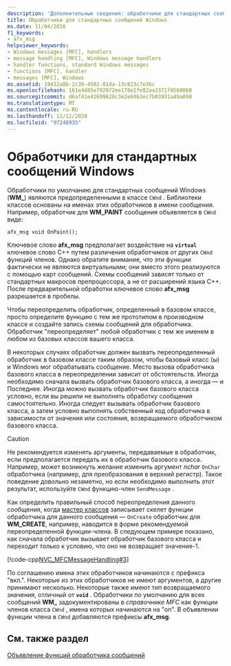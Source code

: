 ```yaml
---
description: 'Дополнительные сведения: обработчики для стандартных сообщений Windows'
title: Обработчики для стандартных сообщений Windows
ms.date: 11/04/2016
f1_keywords:
- afx_msg
helpviewer_keywords:
- Windows messages [MFC], handlers
- message handling [MFC], Windows message handlers
- handler functions, standard Windows messages
- functions [MFC], handler
- messages [MFC], Windows
ms.assetid: 19412a8b-2c38-4502-81da-13c823c7e36c
ms.openlocfilehash: 161e4d85e702972ee178e2fe82aa2371f0560068
ms.sourcegitcommit: d6af41e42699628c3e2e6063ec7b03931a49a098
ms.translationtype: MT
ms.contentlocale: ru-RU
ms.lasthandoff: 12/11/2020
ms.locfileid: "97248935"
---
```

# <a name="handlers-for-standard-windows-messages"></a>Обработчики для стандартных сообщений Windows

Обработчики по умолчанию для стандартных сообщений Windows (**WM_**) являются предопределенными в классе `CWnd` . Библиотеки классов основаны на именах этих обработчиков в имени сообщения. Например, обработчик для **WM_PAINT** сообщения объявляется в `CWnd` виде:

`afx_msg void OnPaint();`

Ключевое слово **afx_msg** предполагает воздействие на **`virtual`** ключевое слово C++ путем различения обработчиков от других `CWnd` функций членов. Однако обратите внимание, что эти функции фактически не являются виртуальными; они вместо этого реализуются с помощью карт сообщений. Схемы сообщений зависят только от стандартных макросов препроцессора, а не от расширений языка C++. После предварительной обработки ключевое слово **afx_msg** разрешается в пробелы.

Чтобы переопределить обработчик, определенный в базовом классе, просто определите функцию с тем же прототипом в производном классе и создайте запись схемы сообщений для обработчика. Обработчик "переопределяет" любой обработчик с тем же именем в любом из базовых классов вашего класса.

В некоторых случаях обработчик должен вызвать переопределенный обработчик в базовом классе таким образом, чтобы базовый класс (ы) и Windows мог обрабатывать сообщение. Место вызова обработчика базового класса в переопределении зависит от обстоятельств. Иногда необходимо сначала вызвать обработчик базового класса, а иногда — и Последнее. Иногда можно вызвать обработчик базового класса условно, если вы решили не выполнять обработку сообщения самостоятельно. Иногда следует вызывать обработчик базового класса, а затем условно выполнять собственный код обработчика в зависимости от значения или состояния, возвращаемого обработчиком базового класса.

> [!CAUTION]
> Не рекомендуется изменять аргументы, передаваемые в обработчик, если предполагается передать их в обработчик базового класса. Например, может возникнуть желание изменить аргумент *nchar* `OnChar` обработчика (например, для преобразования в верхний регистр). Такое поведение довольно незаметно, но если необходимо выполнить этот результат, используйте `CWnd` функцию-член `SendMessage` .

Как определить правильный способ переопределения данного сообщения, когда [мастер классов](reference/mfc-class-wizard.md) записывает скелет функции обработчика для данного сообщения — `OnCreate` обработчик для **WM_CREATE**, например, наводится в форме рекомендуемой переопределенной функции-члена. В следующем примере показано, как сначала обработчик вызывает обработчик базового класса и переходит только к условию, что оно не возвращает значение-1.

[!code-cpp[NVC_MFCMessageHandling#3](codesnippet/cpp/handlers-for-standard-windows-messages_1.cpp)]

По соглашению имена этих обработчиков начинаются с префикса "вкл.". Некоторые из этих обработчиков не имеют аргументов, а другие принимают несколько. Некоторые также имеют тип возвращаемого значения, отличный от **`void`** . Обработчики по умолчанию для всех сообщений **WM_** задокументированы в *справочнике MFC* как функции членов класса `CWnd` , имена которых начинаются на "on". В объявлении функции члена в `CWnd` добавляются префиксы **afx_msg**.

## <a name="see-also"></a>См. также раздел

[Объявление функций обработчика сообщений](declaring-message-handler-functions.md)
